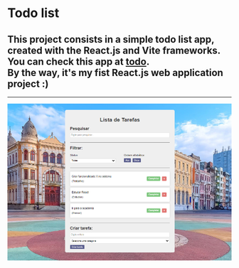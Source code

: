 # Todo list

<h2>
  This project consists in a simple todo list app, created with the React.js and Vite frameworks. <br>
  You can check this app at <a href="https://josejailson.github.io/todo/" target="_blank">todo</a>. <br>
  By the way, it's my fist React.js web application project :)
</h2> 

---
![todo](img.png)
